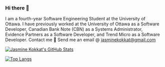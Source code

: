 ### Hi there 👋

<!--
**jkokkat/jkokkat** is a ✨ _special_ ✨ repository because its `README.md` (this file) appears on your GitHub profile.

Here are some ideas to get you started:

- 🔭 I’m currently working on ...
- 🌱 I’m currently learning ...
- 👯 I’m looking to collaborate on ...
- 🤔 I’m looking for help with ...
- 💬 Ask me about ...
- 📫 How to reach me: ...
- 😄 Pronouns: ...
- ⚡ Fun fact: ...
-->

I am a fourth-year Software Engineering Student at the University of Ottawa. I have previously worked at the University of Ottawa as a Software Developer, Canadian Bank Note (CBN) as a Systems Administrator, Evidence Partners as a Software Developer, and Trend Micro as a Software Developer.
Contact me 📧
Send me an email @ jasminekokkat@gmail.com

[![Jasmine Kokkat's GitHub Stats](https://github-readme-stats.vercel.app/api?username=jkokkat&count_private=true&show_icons=true&theme=radical&hide_rank=false)](https://github.com/anuraghazra/github-readme-stats) 

[![Top Langs](https://github-readme-stats.vercel.app/api/top-langs/?username=jkokkat)](https://github.com/anuraghazra/github-readme-stats)
